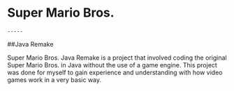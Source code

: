 # Super Mario Bros.
	-----
##Java Remake

Super Mario Bros. Java Remake is a project that involved coding the original Super Mario Bros. in Java without the use of a game engine.
This project was done for myself to gain experience and understanding with how video games work in a very basic way.
